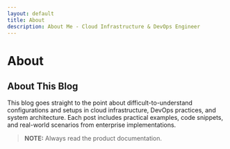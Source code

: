 ```yaml
---
layout: default
title: About
description: About Me - Cloud Infrastructure & DevOps Engineer
---
```


# About

## About This Blog

This blog goes straight to the point about difficult-to-understand configurations and setups in cloud infrastructure, DevOps practices, and system architecture. Each post includes practical examples, code snippets, and real-world scenarios from enterprise implementations.

> **NOTE:** Always read the product documentation.
